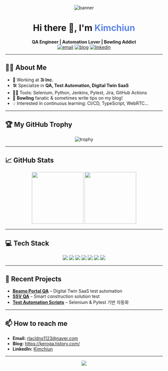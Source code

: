 <!-- 배너 이미지 (원하면 직접 만든 이미지 주소로 바꿔도 좋아요) -->
<p align="center">
  <img src="https://capsule-render.vercel.app/api?type=waving&color=36d1c4,5b86e5&height=180&section=header&text=Kimchiun%20GitHub%20Profile&fontSize=40&fontAlign=50&fontColor=ffffff" alt="banner"/>
</p>

<h1 align="center">Hi there 👋, I'm <span style="color:#5b86e5;">Kimchiun</span></h1>
<p align="center">
  <b>QA Engineer | Automation Lover | Bowling Addict</b>
  <br/>
  <a href="mailto:rlacldns1123@naver.com"><img src="https://img.shields.io/badge/Email-rlacldns1123%40naver.com-blue?style=flat-square&logo=gmail" alt="email"/></a>
  <a href="https://keroqa.tistory.com/"><img src="https://img.shields.io/badge/Blog-velog-green?style=flat-square&logo=velog" alt="blog"/></a>
  <a href="www.linkedin.com/in/chiun-kim"><img src="https://img.shields.io/badge/LinkedIn-Kimchiun-blue?style=flat-square&logo=linkedin" alt="linkedin"/></a>
</p>

---

## 🧑‍💻 About Me

- 🏢 Working at **3i Inc.**  
- 🛠️ Specialize in **QA, Test Automation, Digital Twin SaaS**
- 🧑‍🔬 Tools: Selenium, Python, Jenkins, Pytest, Jira, GitHub Actions
- 🎳 **Bowling** fanatic & sometimes write tips on my blog!
- 💡 Interested in continuous learning: CI/CD, TypeScript, WebRTC...

---

## 🏆 My GitHub Trophy

<p align="center">
  <img src="https://github-profile-trophy.vercel.app/?username=Kimchiun&theme=onestar&no-frame=true&row=1&column=7" alt="trophy" />
</p>

---

## 📈 GitHub Stats

<p align="center">
  <img src="https://github-readme-stats.vercel.app/api?username=Kimchiun&show_icons=true&theme=tokyonight&hide_border=true" height="165">
  <img src="https://github-readme-stats.vercel.app/api/top-langs/?username=Kimchiun&layout=compact&theme=tokyonight&hide_border=true" height="165">
</p>

---

## 💻 Tech Stack

<p align="center">
  <img src="https://img.shields.io/badge/Python-3776AB?style=for-the-badge&logo=python&logoColor=white"/>
  <img src="https://img.shields.io/badge/Selenium-43B02A?style=for-the-badge&logo=selenium&logoColor=white"/>
  <img src="https://img.shields.io/badge/Jenkins-D24939?style=for-the-badge&logo=jenkins&logoColor=white"/>
  <img src="https://img.shields.io/badge/GitHub_Actions-2088FF?style=for-the-badge&logo=github-actions&logoColor=white"/>
  <img src="https://img.shields.io/badge/Pytest-0A9EDC?style=for-the-badge&logo=pytest&logoColor=white"/>
  <img src="https://img.shields.io/badge/Jira-0052CC?style=for-the-badge&logo=jira&logoColor=white"/>
  <img src="https://img.shields.io/badge/JavaScript-F7DF1E?style=for-the-badge&logo=javascript&logoColor=black"/>
</p>

---

## 🌱 Recent Projects

- [**Beamo Portal QA**](https://github.com/3i-ai/Beamo) – Digital Twin SaaS test automation
- [**SSV QA**](https://github.com/3i-ai/ssv-qa) – Smart construction solution test
- [**Test Automation Scripts**](https://github.com/Kimchiun/test-automation) – Selenium & Pytest 기반 자동화

---

## 📫 How to reach me

- **Email:** rlacldns1123@naver.com
- **Blog:** https://keroqa.tistory.com/
- **LinkedIn:** [Kimchiun](https://www.linkedin.com/in/kimchiun)

---

<p align="center">
  <img src="https://capsule-render.vercel.app/api?type=waving&color=36d1c4,5b86e5&height=100&section=footer"/>
</p>

